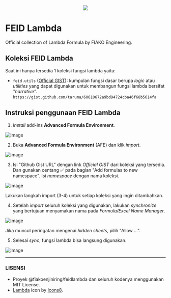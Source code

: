 <div align="center">
<img src="https://img.icons8.com/dusk/64/FA5252/lambda.png"/>
</div>

# FEID Lambda

Official collection of Lambda Formula by FIAKO Engineering.

## Koleksi FEID Lambda

Saat ini hanya tersedia 1 koleksi fungsi lambda yaitu:

- `feid.utils` ([Official GIST](https://gist.github.com/taruma/60610672a9bd94724cba46f68b5614fa)): kumpulan fungsi dasar berupa _logic_ atau _utilities_ yang dapat digunakan untuk membangun fungsi lambda bersifat _"narrative"_. ```https://gist.github.com/taruma/60610672a9bd94724cba46f68b5614fa```


## Instruksi penggunaan FEID Lambda

1. _Install_ add-ins **Advanced Formula Environment**.

![image](https://user-images.githubusercontent.com/1007910/192432581-0fd50e59-b0d0-4d9a-b802-81fda91060cb.png)

2. Buka **Advanced Formula Environment** (AFE) dan klik _import_. 

![image](https://user-images.githubusercontent.com/1007910/192432838-0b21184d-f06b-4d03-b56b-97aad0cd392a.png)

3. Isi "Github Gist URL" dengan link _Official GIST_ dari koleksi yang tersedia. Dan gunakan centang ✅ pada bagian "Add formulas to new namespace". Isi _namespace_ dengan nama koleksi. 

![image](https://user-images.githubusercontent.com/1007910/192433790-edfb2237-dcc9-41e0-898e-36d8a58e3438.png)

Lakukan langkah import (3-4) untuk setiap koleksi yang ingin ditambahkan. 

4. Setelah _import_ seluruh koleksi yang digunakan, lakukan _synchronize_ yang bertujuan menyamakan nama pada _Formula/Excel Name Manager_. 

![image](https://user-images.githubusercontent.com/1007910/192444394-78f8a5d5-1015-45b7-91e9-57f77f86923f.png)

Jika muncul peringatan mengenai _hidden sheets_, pilih "Allow ...". 

5. Selesai _sync_, fungsi lambda bisa langsung digunakan. 

![image](https://user-images.githubusercontent.com/1007910/192445916-242b2745-110b-44f7-9332-245b7fdaa695.png)

---

### LISENSI

- Proyek @fiakoenjiniring/feidlambda dan seluruh kodenya menggunakan MIT License. 
- <a target="_blank" href="https://icons8.com/icon/65815/lambda">Lambda</a> icon by <a target="_blank" href="https://icons8.com">Icons8</a>.